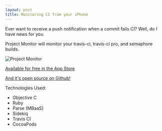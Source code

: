 ```yaml
---
layout: post
title: Monitoring CI from your iPhone
---
```


Ever want to receive a push notification when a commit fails CI? Well, do I have news for you.

<!--more-->

Project Monitor will monitor your travis-ci, travis-ci pro, and semaphore builds.

![Project Monitor](https://raw.githubusercontent.com/dimroc/iOS.ProjectMonitor/master/client/ProjectMonitor/Images.xcassets/screens.imageset/screens.png)

[Available for free in the App Store](https://itunes.apple.com/us/app/project-monitor/id857272990?ls=1&mt=8)

[And it's open source on Github!](https://github.com/dimroc/iOS.ProjectMonitor)

Technologies Used:

* Objective C
* Ruby
* Parse (MBaaS)
* Sidekiq
* Travis CI
* CocoaPods

